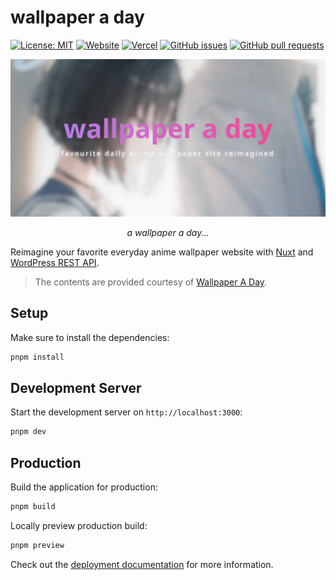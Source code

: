 # wallpaper a day

[![License: MIT](https://img.shields.io/badge/license-MIT-blue)](LICENSE)
[![Website](https://img.shields.io/website?url=https://wallpaper-a-day.vercel.app/)](https://wallpaper-a-day.vercel.app/)
[![Vercel](https://vercelbadge.vercel.app/api/richeyphu/wallpaper-a-day)](https://wallpaper-a-day.vercel.app/)
[![GitHub issues](https://img.shields.io/github/issues/richeyphu/wallpaper-a-day)](https://github.com/richeyphu/wallpaper-a-day/issues)
[![GitHub pull requests](https://img.shields.io/github/issues-pr/richeyphu/wallpaper-a-day)](https://github.com/richeyphu/wallpaper-a-day/pulls)

[![cover](public/images/cover.png)](https://wallpaper-a-day.vercel.app/)

<p align="center">
  <i>a wallpaper a day...</i>
</p>

Reimagine your favorite everyday anime wallpaper website with [Nuxt](https://nuxt.com/) and [WordPress REST API](https://developer.wordpress.com/docs/api/).

> The contents are provided courtesy of [Wallpaper A Day](https://wallpaper-a-day.com/).

<!--
# Nuxt 3 Minimal Starter

Look at the [Nuxt 3 documentation](https://nuxt.com/docs/getting-started/introduction) to learn more.
-->

## Setup

Make sure to install the dependencies:

```bash
pnpm install
```

## Development Server

Start the development server on `http://localhost:3000`:

```bash
pnpm dev
```

## Production

Build the application for production:

```bash
pnpm build
```

Locally preview production build:

```bash
pnpm preview
```

Check out the [deployment documentation](https://nuxt.com/docs/getting-started/deployment) for more information.
